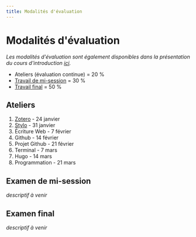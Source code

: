```yaml
--- 
title: Modalités d'évaluation
---
```


# Modalités d'évaluation

*Les modalités d'évaluation sont également disponibles dans la présentation du cours d'introduction [ici]().*

- Ateliers (évaluation continue) = 20 %
- [Travail de mi-session](https://mmellet.github.io/fra3825_2023/modalites/#examen-de-mi-session) = 30 %
- [Travail final](https://mmellet.github.io/fra3825_2023/modalites/#examen-final) = 50 %

## Ateliers 

1. [Zotero](https://mmellet.github.io/FRA3825_2023/seances/seance3/#atelier-1--zotero) - 24 janvier
2. [Stylo](https://mmellet.github.io/FRA3825_2023/seances/seance4/#atelier-2--stylo) - 31 janvier
3. Écriture Web - 7 février
4. Github - 14 février
5. Projet Github - 21 février
6. Terminal - 7 mars
7. Hugo - 14 mars
8. Programmation - 21 mars


## Examen de mi-session 

*descriptif à venir*
<!--
<iframe src="https://mmellet.github.io/fra3825_2023/slides/CompteRendu.html" title="description"  height="500" width="800" allowfullscreen="allowfullscreen"></iframe>

<div style="text-align:center">
<a href="https://mmellet.github.io/fra3825_2023/slides/CompteRendu.html" target="_blank">ouvrir dans mon navigateur</a>
</div>
-->

## Examen final 

*descriptif à venir*
<!--
<iframe src="https://mmellet.github.io/fra3825_2023/slides/Poster.html" title="description"  height="500" width="800" allowfullscreen="allowfullscreen"></iframe>

<div style="text-align:center">
<a href="https://mmellet.github.io/fra3825_2023/slides/Poster.html" target="_blank">ouvrir dans mon navigateur</a>
</div>
-->